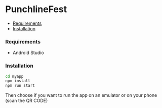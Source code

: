 # PunchlineFest

- [Requirements](#requirements)
- [Installation](#installation)

### Requirements

* Android Studio

### Installation

```cmd 
cd myapp
npm install
npm run start
```  

Then choose if you want to run the app on an emulator or on your phone (scan the QR CODE)
